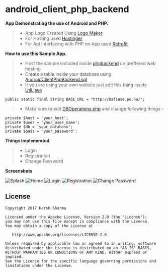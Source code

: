 android_client_php_backend
=============

**App Demonstrating the use of Android and PHP.**

>- App Logo Created Using [Logo Maker](http://logomakr.com)
>- For Hosting used [Hostinger](https://www.hostinger.in/)
>- For Api Interfacing with PHP on App used [Retrofit](https://github.com/square/retrofit)


**How to use this Sample App.**
>- Host the sample included inside [phpbackend](https://github.com/harsh159357/android_client_php_backend/tree/master/phpbackend) on preffered web hosting  
>- Create a table inside your database using [AndroidClientPhpBackend.sql](https://github.com/harsh159357/android_client_php_backend/blob/master/phpbackend/AndroidClientPhpBackend.sql)
>- If you are using your own website just edit this thing inside [Util.java](https://github.com/harsh159357/android_client_php_backend/blob/master/app/src/main/java/com/harsh/androidclientphpbackend/util/Util.java)

    public static final String BASE_URL = "http://hafinse.pe.hu/";

>- Make sure to edit [DBOperations.php](https://github.com/harsh159357/android_client_php_backend/blob/master/phpbackend/DBOperations.php) and change following things -

    private $host = 'your_host'; 
    private $user = 'your_user_name';
    private $db = 'your_database';
    private $pass = 'your_password';


**Things Implemented**
>- Login
>- Registration
>- Change Password


**Screenshots**

![Splash](screenshots/Splash.png)
![Home](screenshots/Home.png)
![Login](screenshots/Login.png)
![Registration](screenshots/Registration.png)
![Change Password](screenshots/Change_Password.png)

License
-------

    Copyright 2017 Harsh Sharma

    Licensed under the Apache License, Version 2.0 (the "License");
    you may not use this file except in compliance with the License.
    You may obtain a copy of the License at

       http://www.apache.org/licenses/LICENSE-2.0

    Unless required by applicable law or agreed to in writing, software
    distributed under the License is distributed on an "AS IS" BASIS,
    WITHOUT WARRANTIES OR CONDITIONS OF ANY KIND, either express or implied.
    See the License for the specific language governing permissions and
    limitations under the License.